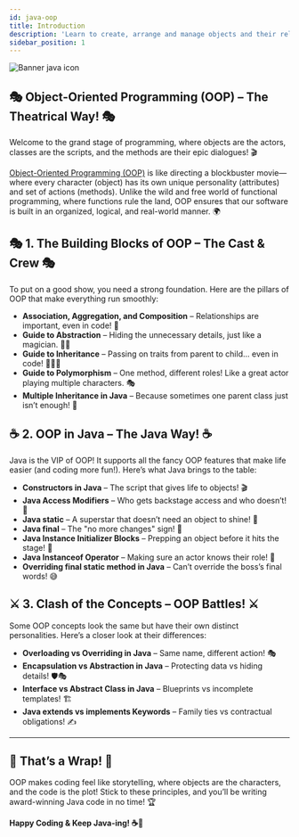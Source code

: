 ```yaml
---
id: java-oop
title: Introduction
description: 'Learn to create, arrange and manage objects and their relationships in Java.'
sidebar_position: 1
---
```

![Banner java icon](@site/static/img/kits/java/banner-java-icon.png)

## 🎭 Object-Oriented Programming (OOP) – The Theatrical Way! 🎭

Welcome to the grand stage of programming, where objects are the actors, classes are the scripts, and the methods are their epic dialogues! 🎬

[Object-Oriented Programming (OOP)](./building-blocks-of-oops/object-oriented-programming.md) is like directing a blockbuster movie—where every character (object) has its own unique personality (attributes) and set of actions (methods). Unlike the wild and free world of functional programming, where functions rule the land, OOP ensures that our software is built in an organized, logical, and real-world manner. 🌍

## 🎭 1. The Building Blocks of OOP – The Cast & Crew 🎭

To put on a good show, you need a strong foundation. Here are the pillars of OOP that make everything run smoothly:

- **Association, Aggregation, and Composition** – Relationships are important, even in code! 💞
- **Guide to Abstraction** – Hiding the unnecessary details, just like a magician. 🎩✨
- **Guide to Inheritance** – Passing on traits from parent to child… even in code! 👨‍👩‍👦
- **Guide to Polymorphism** – One method, different roles! Like a great actor playing multiple characters. 🎭
- **Multiple Inheritance in Java** – Because sometimes one parent class just isn’t enough! 🏡

## ☕ 2. OOP in Java – The Java Way! ☕

Java is the VIP of OOP! It supports all the fancy OOP features that make life easier (and coding more fun!). Here’s what Java brings to the table:

- **Constructors in Java** – The script that gives life to objects! 🎬
- **Java Access Modifiers** – Who gets backstage access and who doesn’t! 🚪
- **Java static** – A superstar that doesn’t need an object to shine! 🌟
- **Java final** – The "no more changes" sign! 🛑
- **Java Instance Initializer Blocks** – Prepping an object before it hits the stage! 🎤
- **Java Instanceof Operator** – Making sure an actor knows their role! 🧐
- **Overriding final static method in Java** – Can’t override the boss’s final words! 😅

## ⚔️ 3. Clash of the Concepts – OOP Battles! ⚔️

Some OOP concepts look the same but have their own distinct personalities. Here’s a closer look at their differences:

- **Overloading vs Overriding in Java** – Same name, different action! 🎭
- **Encapsulation vs Abstraction in Java** – Protecting data vs hiding details! 🛡️🎭
- **Interface vs Abstract Class in Java** – Blueprints vs incomplete templates! 🏗️
- **Java extends vs implements Keywords** – Family ties vs contractual obligations! ✍️

---

## 🎉 That’s a Wrap! 🎉

OOP makes coding feel like storytelling, where objects are the characters, and the code is the plot! Stick to these principles, and you’ll be writing award-winning Java code in no time! 🏆

**Happy Coding & Keep Java-ing! ☕🚀**
